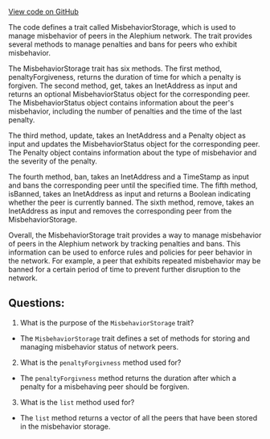 [View code on GitHub](https://github.com/alephium/alephium/blob/master/flow/src/main/scala/org/alephium/flow/network/broker/MisbehaviorStorage.scala)

The code defines a trait called MisbehaviorStorage, which is used to manage misbehavior of peers in the Alephium network. The trait provides several methods to manage penalties and bans for peers who exhibit misbehavior.

The MisbehaviorStorage trait has six methods. The first method, penaltyForgiveness, returns the duration of time for which a penalty is forgiven. The second method, get, takes an InetAddress as input and returns an optional MisbehaviorStatus object for the corresponding peer. The MisbehaviorStatus object contains information about the peer's misbehavior, including the number of penalties and the time of the last penalty.

The third method, update, takes an InetAddress and a Penalty object as input and updates the MisbehaviorStatus object for the corresponding peer. The Penalty object contains information about the type of misbehavior and the severity of the penalty.

The fourth method, ban, takes an InetAddress and a TimeStamp as input and bans the corresponding peer until the specified time. The fifth method, isBanned, takes an InetAddress as input and returns a Boolean indicating whether the peer is currently banned. The sixth method, remove, takes an InetAddress as input and removes the corresponding peer from the MisbehaviorStorage.

Overall, the MisbehaviorStorage trait provides a way to manage misbehavior of peers in the Alephium network by tracking penalties and bans. This information can be used to enforce rules and policies for peer behavior in the network. For example, a peer that exhibits repeated misbehavior may be banned for a certain period of time to prevent further disruption to the network.
## Questions: 
 1. What is the purpose of the `MisbehaviorStorage` trait?
- The `MisbehaviorStorage` trait defines a set of methods for storing and managing misbehavior status of network peers.

2. What is the `penaltyForgivness` method used for?
- The `penaltyForgivness` method returns the duration after which a penalty for a misbehaving peer should be forgiven.

3. What is the `list` method used for?
- The `list` method returns a vector of all the peers that have been stored in the misbehavior storage.